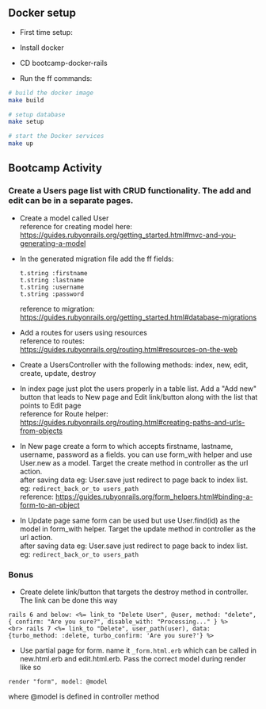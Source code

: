 ## Docker setup

- First time setup:

- Install docker

- CD bootcamp-docker-rails

- Run the ff commands:

```sh
# build the docker image
make build

# setup database
make setup

# start the Docker services
make up
```

## Bootcamp Activity
### Create a Users page list with CRUD functionality. The add and edit can be in a separate pages.

- Create a model called User
  <br> reference for creating model here: https://guides.rubyonrails.org/getting_started.html#mvc-and-you-generating-a-model

- In the generated migration file add the ff fields:
  ```
  t.string :firstname
  t.string :lastname
  t.string :username
  t.string :password
  ```
  reference to migration: https://guides.rubyonrails.org/getting_started.html#database-migrations

- Add a routes for users using resources
  <br> reference to routes: https://guides.rubyonrails.org/routing.html#resources-on-the-web

- Create a UsersController with the following methods: index, new, edit, create, update, destroy

- In index page just plot the users properly in a table list. Add a "Add new" button that leads to New page and Edit link/button along with the list that points to Edit page
  <br> reference for Route helper: https://guides.rubyonrails.org/routing.html#creating-paths-and-urls-from-objects

- In New page create a form to which accepts firstname, lastname, username, password as a fields.
you can use form_with helper and use User.new as a model. Target the create method in controller as the url action.
  <br> after saving data eg: User.save just redirect to page back to index list. eg: `redirect_back_or_to users_path`
  <br> reference: https://guides.rubyonrails.org/form_helpers.html#binding-a-form-to-an-object

- In Update page same form can be used but use User.find(id) as the model in form_with helper. Target the update method in controller as the url action.
  <br> after saving data eg: User.save just redirect to page back to index list. eg: `redirect_back_or_to users_path`

### Bonus
- Create delete link/button that targets the destroy method in controller. The link can be done this way
```
rails 6 and below: <%= link_to "Delete User", @user, method: "delete", { confirm: "Are you sure?", disable_with: "Processing..." } %>
<br> rails 7 <%= link_to "Delete", user_path(user), data: {turbo_method: :delete, turbo_confirm: 'Are you sure?'} %>
```

- Use partial page for form. name it `_form.html.erb` which can be called in new.html.erb and edit.html.erb. Pass the correct model during render like so
```
render "form", model: @model
```
where @model is defined in controller method
